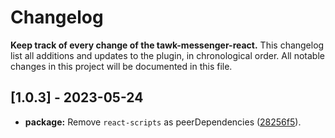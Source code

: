 # Changelog
**Keep track of every change of the tawk-messenger-react.**
This changelog list all additions and updates to the plugin, in chronological order.
All notable changes in this project will be documented in this file.

## [1.0.3] - 2023-05-24
- **package:** Remove `react-scripts` as peerDependencies ([28256f5](https://github.com/tawk/tawk-messenger-react/commit/28256f5e5ab3b4e7f58ae9a3336d549d8f87cd8c)).
